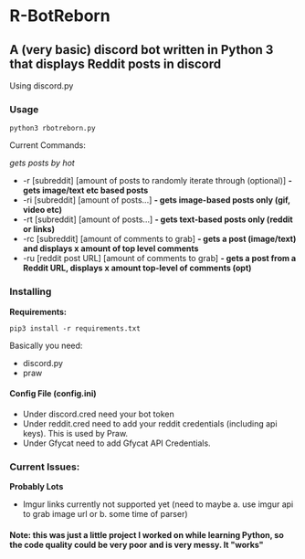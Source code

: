 # R-BotReborn
## A (very basic) discord bot written in Python 3 that displays Reddit posts in discord
Using discord.py

### Usage

`python3 rbotreborn.py`

Current Commands:

*gets posts by hot*
* -r [subreddit] [amount of posts to randomly iterate through (optional)] **- gets image/text etc based posts**
* -ri [subreddit] [amount of posts...] **- gets image-based posts only (gif, video etc)**
* -rt [subreddit] [amount of posts...] **- gets text-based posts only (reddit or links)**
* -rc [subreddit] [amount of comments to grab] **- gets a post (image/text) and displays x amount of top level comments**
* -ru [reddit post URL] [amount of comments to grab] **- gets a post from a Reddit URL, displays x amount top-level of comments (opt)**
### Installing

**Requirements:**

`pip3 install -r requirements.txt`

Basically you need:
* discord.py
* praw


#### Config File (config.ini)

* Under discord.cred need your bot token
* Under reddit.cred need to add your reddit credentials (including api keys). This is used by Praw.
* Under Gfycat need to add Gfycat API Credentials. 

### Current Issues:

**Probably Lots**
* Imgur links currently not supported yet (need to maybe a. use imgur api to grab image url or b. some time of parser)

#### Note: this was just a little project I worked on while learning Python, so the code quality could be very poor and is very messy. It "works"
